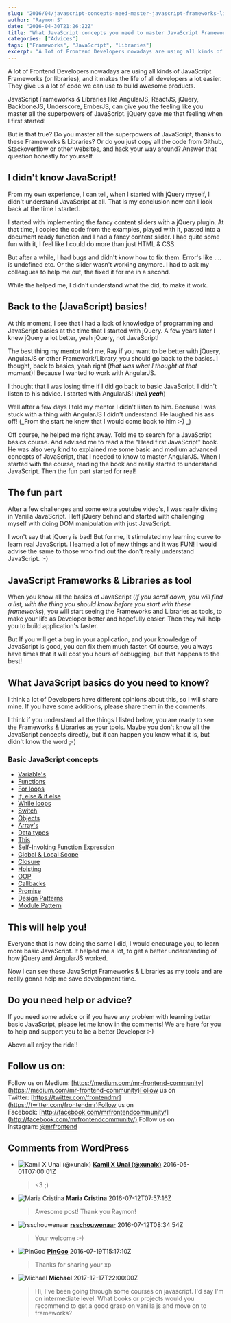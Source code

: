 ```yaml
---
slug: "2016/04/javascript-concepts-need-master-javascript-frameworks-libraries/"
author: "Raymon S"
date: "2016-04-30T21:26:22Z"
title: "What JavaScript concepts you need to master JavaScript Frameworks & Libraries"
categories: ["Advices"]
tags: ["Frameworks", "JavaScript", "Libraries"]
excerpt: "A lot of Frontend Developers nowadays are using all kinds of JavaScript Frameworks (or libraries), ..."
---
```


A lot of Frontend Developers nowadays are using all kinds of JavaScript Frameworks (or libraries), and it makes the life of all developers a lot easier. They give us a lot of code we can use to build awesome products.

JavaScript Frameworks & Libraries like AngularJS, ReactJS, jQuery, BackboneJS, Underscore, EmberJS, can give you the feeling like you master all the superpowers of JavaScript. jQuery gave me that feeling when I first started!

But is that true? Do you master all the superpowers of JavaScript, thanks to these Frameworks & Libraries? Or do you just copy all the code from Github, Stackoverflow or other websites, and hack your way around? Answer that question honestly for yourself.

## I didn't know JavaScript!

From my own experience, I can tell, when I started with jQuery myself, I didn't understand JavaScript at all. That is my conclusion now can I look back at the time I started.

I started with implementing the fancy content sliders with a jQuery plugin. At that time, I copied the code from the examples, played with it, pasted into a document ready function and I had a fancy content slider. I had quite some fun with it, I feel like I could do more than just HTML & CSS.

But after a while, I had bugs and didn't know how to fix them. Error's like .... is undefined etc. Or the slider wasn't working anymore. I had to ask my colleagues to help me out, the fixed it for me in a second.

While the helped me, I didn't understand what the did, to make it work.

## Back to the (JavaScript) basics!

At this moment, I see that I had a lack of knowledge of programming and JavaScript basics at the time that I started with jQuery. A few years later I knew jQuery a lot better, yeah jQuery, not JavaScript!

The best thing my mentor told me, Ray if you want to be better with jQuery, AngularJS or other Framework/Library, you should go back to the basics. I thought, back to basics, yeah right (_that was what I thought at that moment_)! Because I wanted to work with AngularJS.

I thought that I was losing time if I did go back to basic JavaScript. I didn't listen to his advice. I started with AngularJS! (_**hell yeah**_)

Well after a few days I told my mentor I didn't listen to him. Because I was stuck with a thing with AngularJS I didn't understand. He laughed his ass off! (_From the start he knew that I would come back to him :-) _)

Off course, he helped me right away. Told me to search for a JavaScript basics course. And advised me to read a the "Head first JavaScript" book. He was also very kind to explained me some basic and medium advanced concepts of JavaScript, that I needed to know to master AngularJS. When I started with the course, reading the book and really started to understand JavaScript. Then the fun part started for real!

## The fun part

After a few challenges and some extra youtube video's, I was really diving in Vanilla JavaScript. I left jQuery behind and started with challenging myself with doing DOM manipulation with just JavaScript.

I won't say that jQuery is bad! But for me, it stimulated my learning curve to learn real JavaScript. I learned a lot of new things and it was FUN! I would advise the same to those who find out the don't really understand JavaScript. :-)

## JavaScript Frameworks & Libraries as tool

When you know all the basics of JavaScript (_If you scroll down, you will find a list, with the thing you should know before you start with these frameworks_), you will start seeing the Frameworks and Libraries as tools, to make your life as Developer better and hopefully easier. Then they will help you to build application's faster.

But If you will get a bug in your application, and your knowledge of JavaScript is good, you can fix them much faster. Of course, you always have times that it will cost you hours of debugging, but that happens to the best!

## What JavaScript basics do you need to know?

I think a lot of Developers have different opinions about this, so I will share mine. If you have some additions, please share them in the comments.

I think if you understand all the things I listed below, you are ready to see the Frameworks & Libraries as your tools. Maybe you don't know all the JavaScript concepts directly, but it can happen you know what it is, but didn't know the word ;-)

### Basic JavaScript concepts

* [Variable's](http://www.w3schools.com/js/js_variables.asp)
* [Functions](http://www.w3schools.com/js/js_functions.asp)
* [For loops](http://www.w3schools.com/js/js_loop_for.asp)
* [If, else & if else](http://www.w3schools.com/js/js_if_else.asp)
* [While loops](http://www.w3schools.com/js/js_loop_while.asp)
* [Switch](http://www.w3schools.com/js/js_switch.asp)
* [Objects](http://www.w3schools.com/js/js_objects.asp)
* [Array's](http://www.w3schools.com/js/js_arrays.asp)
* [Data types](http://www.w3schools.com/js/js_datatypes.asp)
* [This](https://developer.mozilla.org/en-US/docs/Web/JavaScript/Reference/Operators/this)
* [Self-Invoking Function Expression](http://adripofjavascript.com/blog/drips/an-introduction-to-iffes-immediately-invoked-function-expressions.html)
* [Global & Local Scope](http://www.w3schools.com/js/js_scope.asp)
* [Closure](http://www.w3schools.com/js/js_function_closures.asp)
* [Hoisting](http://www.w3schools.com/js/js_hoisting.asp)
* [OOP](http://www.sitepoint.com/oriented-programming-1-2/)
* [Callbacks](http://cwbuecheler.com/web/tutorials/2013/javascript-callbacks/)
* [Promise](https://davidwalsh.name/promises)
* [Design Patterns](https://addyosmani.com/resources/essentialjsdesignpatterns/book/#designpatternsjavascript)
* [Module Pattern](https://toddmotto.com/mastering-the-module-pattern/)

## This will help you!

Everyone that is now doing the same I did, I would encourage you, to learn more basic JavaScript. It helped me a lot, to get a better understanding of how jQuery and AngularJS worked.

Now I can see these JavaScript Frameworks & Libraries as my tools and are really gonna help me save development time.

## Do you need help or advice?

If you need some advice or if you have any problem with learning better basic JavaScript, please let me know in the comments! We are here for you to help and support you to be a better Developer :-)

Above all enjoy the ride!!

<script src="//widget.manychat.com/493241460881733.js" async="async"></script>

<div class="mcwidget-embed" data-widget-id="528016"></div>

## Follow us on:

Follow us on Medium: [https://medium.com/mr-frontend-community](https://medium.com/mr-frontend-community)Follow us on Twitter: [https://twitter.com/frontendmr](https://twitter.com/frontendmr)Follow us on Facebook: [http://facebook.com/mrfrontendcommunity/](http://facebook.com/mrfrontendcommunity/)
Follow us on Instagram: [@mrfrontend](http://instagram.com/mrfrontend)

## Comments from WordPress

* ![Kamil X Unai (@xunaix)](https://www.gravatar.com/avatar/24e5f3ea858331f4f89e3e09abbbe469?d=identicon) **[Kamil X Unai (@xunaix)](http://twitter.com/xunaix)** 2016-05-01T07:00:01Z
  > &lt;3 ;)
* ![Maria Cristina](https://www.gravatar.com/avatar/45a950aa362b40ac23aefcdba0444f0c?d=identicon) **Maria Cristina** 2016-07-12T07:57:16Z
  > Awesome post! Thank you Raymon!
* ![rsschouwenaar](https://www.gravatar.com/avatar/4db35d87bbd24ec55769e066c4b5ff33?d=identicon) **[rsschouwenaar](http://www.raymonschouwenaar.nl)** 2016-07-12T08:34:54Z
  > Your welcome :-)
* ![PinGoo](https://www.gravatar.com/avatar/ec216eb1f50c3adedebf93f8ab76a45d?d=identicon) **[PinGoo](http://gravatar.com/nidalee)** 2016-07-19T15:17:10Z
  > Thanks for sharing your xp
* ![Michael](https://www.gravatar.com/avatar/81b2ad7d3aef6845dfb3bebee9f9537f?d=identicon) **Michael** 2017-12-17T22:00:00Z
  > Hi, I've been going through some courses on javascript. I'd say I'm on intermediate level. What books or projects would you recommend to get a good grasp on vanilla js and move on to frameworks?
